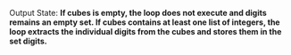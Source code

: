 Output State: **If cubes is empty, the loop does not execute and digits remains an empty set. If cubes contains at least one list of integers, the loop extracts the individual digits from the cubes and stores them in the set digits.**